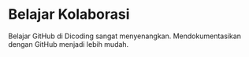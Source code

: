 # Belajar Kolaborasi
Belajar GitHub di Dicoding sangat menyenangkan.
Mendokumentasikan dengan GitHub menjadi lebih mudah.
